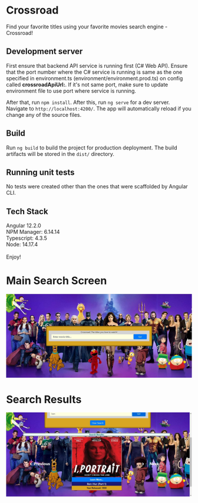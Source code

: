 # Crossroad

Find your favorite titles using your favorite movies search engine - Crossroad!

## Development server

First ensure that backend API service is running first (C# Web API). Ensure that the port number where the C# service is running is same as the one specified in environment.ts (environment/environment.prod.ts) on config called **crossroadApiUrl:**. If it's not same port, make sure to update environment file to use port where service is running.  

After that,  run `npm install`. After this, run `ng serve` for a dev server. Navigate to `http://localhost:4200/`. The app will automatically reload if you change any of the source files.

## Build

Run `ng build` to build the project for production deployment. The build artifacts will be stored in the `dist/` directory.

## Running unit tests

No tests were created other than the ones that were scaffolded by Angular CLI. 

## Tech Stack

Angular 12.2.0 \
NPM Manager: 6.14.14 \
Typescript: 4.3.5 \
Node: 14.17.4 \
\
Enjoy!

# Main Search Screen

![Main Title Search Screen](https://github.com/Steel9561/Crossroad-Titles/blob/041575a1dc13a64888da77002f0d921d9bafc2b4/Crossroad-Client/ScreenMainSearchEngine.jpg)

# Search Results

![Search Results](https://github.com/Steel9561/Crossroad-Titles/blob/041575a1dc13a64888da77002f0d921d9bafc2b4/Crossroad-Client/TitleResults.jpg)


